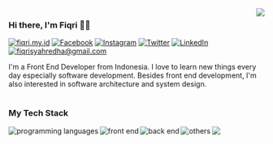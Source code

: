 <a href="https://github-readme-stats.vercel.app/api?username=fiqrisr&count_private=true&show_icons=true">
  <img align="right" src="https://github-readme-stats.vercel.app/api?username=fiqrisr&count_private=true&show_icons=true" />
</a>

### Hi there, I'm Fiqri :man_technologist:

[![fiqri.my.id](https://img.shields.io/static/v1?label=fiqri.my.id&message=%20&color=yellow&logo=html5&style=flat-square&logoColor=white)](https://fiqri.my.id/)
[![Facebook](https://img.shields.io/static/v1?label=Facebook&message=%20&color=blue&logo=Facebook&style=flat-square&logoColor=white)](https://www.facebook.com/fiqrisyahredha/)
[![Instagram](https://img.shields.io/static/v1?label=Instagram&message=%20&color=orange&logo=Instagram&style=flat-square&logoColor=white)](https://www.instagram.com/fiqrisyahredha/)
[![Twitter](https://img.shields.io/static/v1?label=Twitter&message=%20&color=1da1f2&logo=Twitter&style=flat-square&logoColor=white)](https://www.twitter.com/fiqrisyahredha/)
[![LinkedIn](https://img.shields.io/static/v1?label=LinkedIn&message=%20&color=0a66c2&logo=LinkedIn&style=flat-square&logoColor=white)](https://www.linkedin.com/in/fiqrisyahredha/)
[![fiqrisyahredha@gmail.com](https://img.shields.io/static/v1?label=fiqrisyahredha@gmail.com&message=%20&color=red&logo=gmail&style=flat-square&logoColor=white)](mailto:fiqrisyahredha@gmail.com)

I'm a Front End Developer from Indonesia. I love to learn new things every day especially software development. Besides front end development, I'm also interested in software architecture and system design.

#

### My Tech Stack

<a>
<img align="left" src="https://github-readme-tech-stack.vercel.app/api/cards?title=Programming%20Languages&lineCount=1&line1=javascript,JavaScript,F7DF1E;typescript,TypeScript,3178C6;python,Python,3776AB;" alt="programming languages" />
</a>

<a href="https://github-readme-tech-stack.vercel.app/api/cards?title=Front%20End&lineCount=4&line1=html5,HTML,E34F26;css3,CSS,1572B6;react,React.js,61DAFB;nextdotjs,Next.js,000000;&line2=redux,Redux,764ABC;storybook,Storybook,FF4785;tailwindcss,Tailwind%20CSS,06B6D4;&line3=lit,Lit,324FFF;styledcomponents,Styled%20Components,DB7093;bootstrap,Bootstrap,7952B3;&line4=mui,MUI,007FFF;reactquery,React%20Query,FF4154;webpack,Webpack,8DD6F9;vite,Vite,646CFF;">
	<img align="left" src="https://github-readme-tech-stack.vercel.app/api/cards?title=Front%20End&lineCount=4&line1=html5,HTML,E34F26;css3,CSS,1572B6;react,React.js,61DAFB;nextdotjs,Next.js,000000;&line2=redux,Redux,764ABC;storybook,Storybook,FF4785;tailwindcss,Tailwind%20CSS,06B6D4;&line3=lit,Lit,324FFF;styledcomponents,Styled%20Components,DB7093;bootstrap,Bootstrap,7952B3;&line4=mui,MUI,007FFF;reactquery,React%20Query,FF4154;webpack,Webpack,8DD6F9;vite,Vite,646CFF;" alt="front end" />
</a>

<a href="https://github-readme-tech-stack.vercel.app/api/cards?title=Back%20End&lineCount=1&line1=nodedotjs,Node.js,339933;express,Express.js,000000;nestjs,NestJS,E0234E;prisma,Prisma,2D3748;">
	<img align="left" src="https://github-readme-tech-stack.vercel.app/api/cards?title=Back%20End&lineCount=1&line1=nodedotjs,Node.js,339933;express,Express.js,000000;nestjs,NestJS,E0234E;prisma,Prisma,2D3748;" alt="back end" />
</a>

<a href="https://github-readme-tech-stack.vercel.app/api/cards?title=Others&lineCount=1&line1=git,Git,F05032;linux,Linux,FCC624;docker,Docker,2496ED;nx,Nx,143055;">
	<img align="left" src="https://github-readme-tech-stack.vercel.app/api/cards?title=Others&lineCount=1&line1=git,Git,F05032;linux,Linux,FCC624;docker,Docker,2496ED;nx,Nx,143055;" alt="others" />
</a>



<a href="https://github-readme-stats.vercel.app/api/wakatime?username=@fiqrisr&layout=compact">
  <img  src="https://github-readme-stats.vercel.app/api/wakatime?username=@fiqrisr&layout=compact" />
</a>
